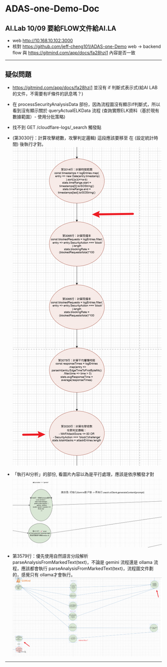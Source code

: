 # ADAS-one-Demo-Doc
## AI.Lab 10/09 要給FLOW文件給AI.LA
- web http://10.168.10.102:3000
- 核對 https://github.com/jeff-cheng101/ADAS-one-Demo web -> backend flow 與 https://gitmind.com/app/docs/fa28hzj1 內容是否一致

--- 

## 疑似問題

- https://gitmind.com/app/docs/fa28hzj1 並沒有 if 判斷式表示式(給AI LAB的文件，不需要有IF條件的訊息嗎？)

- 在 processSecurityAnalysisData 部份，因為流程圖沒有顯示if判斷式，所以看到沒有顯示關於 queryActualELKData 流程 (查詢實際ELK資料（基於現有數據範圍）- 使用分批策略)

- 找不到 GET /cloudflare-logs/_search 觸發點

- (第3030行：計算攻擊總數，攻擊判定邏輯) 這段應該要移至 在 (設定統計時間) 後執行才對。![流程圖1](./calculateSecurityStats-1.png)

- 「執行AI分析」的部份, 看圖片內容以為是平行處理，應該是依序觸發才對![流程圖2](./security-analysis-ai-1.png)

- 第3579行：優先使用自然語言分段解析 parseAnalysisFromMarkedText(text)，不論是 gemini 流程還是 ollama 流程，應該都會執行 parseAnalysisFromMarkedText(text)，流程圖文件劃的，感覺只有 ollama才會執行。![流程圖3](./security-analysis-ai-2.png)

---

